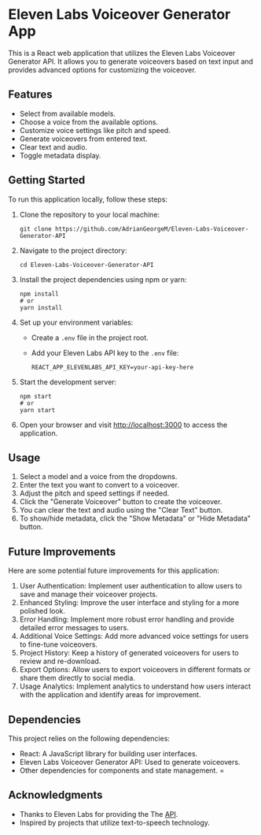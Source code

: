 # Eleven Labs Voiceover Generator App

This is a React web application that utilizes the Eleven Labs Voiceover Generator API. It allows you to generate voiceovers based on text input and provides advanced options for customizing the voiceover.

## Features

- Select from available models.
- Choose a voice from the available options.
- Customize voice settings like pitch and speed.
- Generate voiceovers from entered text.
- Clear text and audio.
- Toggle metadata display.

## Getting Started

To run this application locally, follow these steps:

1. Clone the repository to your local machine:

   ```shell
   git clone https://github.com/AdrianGeorgeM/Eleven-Labs-Voiceover-Generator-API
   ```

2. Navigate to the project directory:

   ```shell
   cd Eleven-Labs-Voiceover-Generator-API
   ```

3. Install the project dependencies using npm or yarn:

   ```shell
   npm install
   # or
   yarn install
   ```

4. Set up your environment variables:

   - Create a `.env` file in the project root.
   - Add your Eleven Labs API key to the `.env` file:

     ```
     REACT_APP_ELEVENLABS_API_KEY=your-api-key-here
     ```

5. Start the development server:

   ```shell
   npm start
   # or
   yarn start
   ```

6. Open your browser and visit [http://localhost:3000](http://localhost:3000) to access the application.

## Usage

1. Select a model and a voice from the dropdowns.
2. Enter the text you want to convert to a voiceover.
3. Adjust the pitch and speed settings if needed.
4. Click the "Generate Voiceover" button to create the voiceover.
5. You can clear the text and audio using the "Clear Text" button.
6. To show/hide metadata, click the "Show Metadata" or "Hide Metadata" button.
   
## Future Improvements
Here are some potential future improvements for this application:

1. User Authentication: Implement user authentication to allow users to save and manage their voiceover projects.
2. Enhanced Styling: Improve the user interface and styling for a more polished look.
3. Error Handling: Implement more robust error handling and provide detailed error messages to users.
4. Additional Voice Settings: Add more advanced voice settings for users to fine-tune voiceovers.
5. Project History: Keep a history of generated voiceovers for users to review and re-download.
6. Export Options: Allow users to export voiceovers in different formats or share them directly to social media.
7. Usage Analytics: Implement analytics to understand how users interact with the application and identify areas for improvement.
## Dependencies

This project relies on the following dependencies:

- React: A JavaScript library for building user interfaces.
- Eleven Labs Voiceover Generator API: Used to generate voiceovers.
- Other dependencies for components and state management.
=
## Acknowledgments

- Thanks to Eleven Labs for providing the The [API](https://docs.elevenlabs.io/api-reference/quick-start/introduction).
- Inspired by projects that utilize text-to-speech technology.
